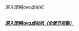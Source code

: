 ###### 深入理解java虚拟机
##### [深入理解java虚拟机（全章节完整）][1]
[1]: https://blog.csdn.net/TJtulong/article/details/89598598